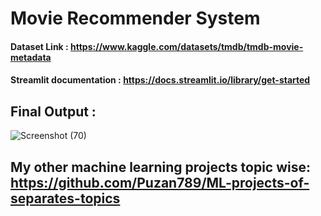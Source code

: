 # Movie Recommender System
 #### Dataset Link : https://www.kaggle.com/datasets/tmdb/tmdb-movie-metadata
 #### Streamlit documentation  : https://docs.streamlit.io/library/get-started

 ## Final Output :
 ![Screenshot (70)](https://github.com/Puzan789/Movie-Recommender-system-content-based-/assets/100143567/c092e91a-ec65-47df-b69d-e5d22a85e342)

 ## My other machine learning projects topic wise: https://github.com/Puzan789/ML-projects-of-separates-topics
